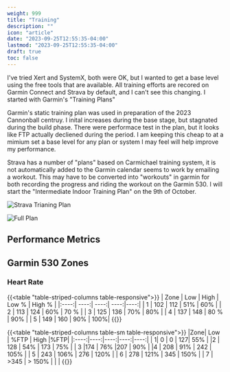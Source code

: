 ```yaml
---
weight: 999
title: "Training"
description: ""
icon: "article"
date: "2023-09-25T12:55:35-04:00"
lastmod: "2023-09-25T12:55:35-04:00"
draft: true
toc: false
---
```

I've tried Xert and SystemX, both were OK, but I wanted to get a base level using the free tools that are available. All training efforts are recored on Garmin Connect and Strava by default, and I can't see this changing. I started with Garmin's "Training Plans"

Garmin's static training plan was used in preparation of the 2023 Cannonball centruy. I inital increases during the base stage, but stagnated during the build phase.  There were performace test in the plan, but it looks like FTP actually decliened during the period. I am keeping this cheap to at a mimium set a base level for any plan or system I may feel will help improve my performance. 

Strava has a number of "plans" based on Carmichael training system, it is not automatically added to the Garmin calendar seems to work by emailing a workout. This may have to be converted into "workouts" in garmin for both recording the progress and riding the workout on the Garmin 530. I will start the "Intermediate Indoor Training Plan" on the 9th of October.

![Strava Trianing Plan](/images/Training/Indoor-10092023.PNG)

![Full Plan](/images/Training/training-plans_cycling.png)

## Performance Metrics

## Garmin 530 Zones

### Heart Rate

{{<table "table-striped-columns table-responsive">}}
| Zone | Low | High | Low % | High % |
|:----:| ----:| ----:| ----:|----:|
| 1 | 102 | 112 | 51% | 60% |
| 2 | 113 | 124 | 60% | 70 % |
| 3 | 125 | 136 | 70% | 80% |
| 4 | 137 | 148 | 80 % | 90% |
| 5 | 149 | 160 | 90% | 100%|
{{</table>}}

{{<table "table-striped-columns table-sm table-responsive">}}
|Zone| Low | %FTP | High |%FTP|
|:----:|----:|----:|----:|----:|
| 1| 0 | 0 | 127| 55% |
|2 | 128 | 54% | 173 | 75% |
| 3 |174 | 76% |207 | 90% |
|4 | 208 | 91% | 242 | 105% |
| 5 | 243 | 106% | 276 | 120% |
| 6 | 278 | 121% | 345 | 150% |
| 7 | >345 | > 150% | | |
{{</table>}}

